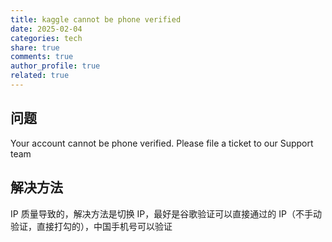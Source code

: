 ```yaml
---
title: kaggle cannot be phone verified
date: 2025-02-04
categories: tech
share: true
comments: true
author_profile: true
related: true
---
```


## 问题

Your account cannot be phone verified. Please file a ticket to our Support team

## 解决方法

IP 质量导致的，解决方法是切换 IP，最好是谷歌验证可以直接通过的 IP（不手动验证，直接打勾的），中国手机号可以验证

